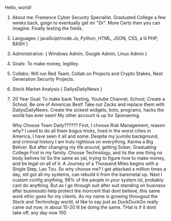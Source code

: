 Hello, world!
1. About me: Freelance Cyber Security Specialist. Graduated College a few weeks back, goign  to eventually get mr "Dr".
   More Certs then you can imagine. Finally testing the fields.
3.  Languages { javaScipt/node.Js, Python, HTML, JSON, CSS, a lil PHP, BASH }
4.  Administrative: { Windows Admin, Google Admin, Linux Admin }
5.  Goals: To make money, legitley.
6.  Collabs: Will run Red Team, Collab on Projects and Crypto Stakes, Next Generation Security Projects.
7.  Stock Market Analysis { DailysDailyNews }
8.  20 Year Goal: To make bank Testing, Youtube Channel, School, Create a School, Be one of Americas Best! Take out Zacks and replace them with
    DailysDailyNews. Create the sickest widgets, bots, programs, hacks the world has ever seen! My other account is up for Sponsering.

    Why Choose Team Daily?????? First, I choose Risk Management, reason why? I used to do all them bogus tricks, lived in the worst cities in America,
    I have seen it all and some. Despite my juvinile background, and criminal history I am truly rightious on everything, Karma a Big Beliver.
    But after changing my life around, getting Sober, Graduating College First in my family. Choose Technology, and its the one thing no body belives lol
    So the same as yal, trying to figure how to make money, and be legal on all of it. A Journey of a Thousand Miles begins with a Single Step, Lao Tzu.
    So why choose me? I get attacked a million times a day, stil got all my systems, can rebuild it from the baremetal up. Next I custom config anything,
    99% of the people in your system lol, probably cant do anything. But as I go through suit after suit standing on business after businessto help protect
    the inoncent that dont believe, this same work ethic goes for my clients. As my name is growing througout the Stock and Technology world,
    id like to say just as DuckDuckGo really came out now, in about 10-20 Ill be doing the same.  THat is if it dont take off, any day now 100

<!---
DailyInvestors/DailyInvestors is a ✨ special ✨ repository because its `README.md` (this file) appears on your GitHub profile.
You can click the Preview link to take a look at your changes.
--->
